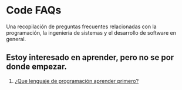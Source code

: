 # Code FAQs

Una recopilación de preguntas frecuentes relacionadas con la programación, la ingeniería de sistemas y el desarrollo de software en general.

## Estoy interesado en aprender, pero no se por donde empezar.

1. [¿Que lenguaje de programación aprender primero?](faq/001.md)
